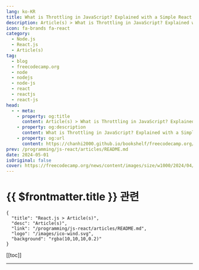 ```yaml
---
lang: ko-KR
title: What is Throttling in JavaScript? Explained with a Simple React Use Case
description: Article(s) > What is Throttling in JavaScript? Explained with a Simple React Use Case
icon: fa-brands fa-react
category: 
  - Node.js
  - React.js
  - Article(s)
tag: 
  - blog
  - freecodecamp.org
  - node
  - nodejs
  - node-js
  - react
  - reactjs
  - react-js
head:
  - - meta:
    - property: og:title
      content: Article(s) > What is Throttling in JavaScript? Explained with a Simple React Use Case
    - property: og:description
      content: What is Throttling in JavaScript? Explained with a Simple React Use Case
    - property: og:url
      content: https://chanhi2000.github.io/bookshelf/freecodecamp.org/throttling-in-javascript.html
prev: /programming/js-react/articles/README.md
date: 2024-05-01
isOriginal: false
cover: https://freecodecamp.org/news/content/images/size/w1000/2024/04/throttling-image.jpeg
---
```


# {{ $frontmatter.title }} 관련

```component VPCard
{
  "title": "React.js > Article(s)",
  "desc": "Article(s)",
  "link": "/programming/js-react/articles/README.md",
  "logo": "/images/ico-wind.svg",
  "background": "rgba(10,10,10,0.2)"
}
```

[[toc]]

---

<SiteInfo
  name="What is Throttling in JavaScript? Explained with a Simple React Use Case"
  desc="Welcome back, fellow developers! Today, we are once again delving into JavaScript and Web Development and learning about throttling.  As a developer, making your website user-friendly is important. This goes a long way toward the product's success, and a key part of the user experience is the website's performance."
  url="https://freecodecamp.org/news/throttling-in-javascript/"
  logo="https://cdn.freecodecamp.org/universal/favicons/favicon.ico"
  preview="https://freecodecamp.org/news/content/images/size/w1000/2024/04/throttling-image.jpeg"/>

<!-- TODO: 작성 -->

